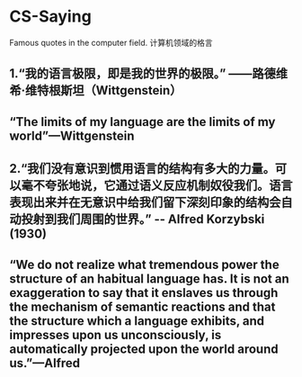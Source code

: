 # CS-Saying
Famous quotes in the computer field.
计算机领域的格言
## 1.“我的语言极限，即是我的世界的极限。” ——路德维希·维特根斯坦（Wittgenstein）
## “The limits of my language are the limits of my world”—Wittgenstein 

## 2.“我们没有意识到惯用语言的结构有多大的力量。可以毫不夸张地说，它通过语义反应机制奴役我们。语言表现出来并在无意识中给我们留下深刻印象的结构会自动投射到我们周围的世界。” -- Alfred Korzybski (1930)
## “We do not realize what tremendous power the structure of an habitual language has. It is not an exaggeration to say that it enslaves us through the mechanism of semantic reactions and that the structure which a language exhibits, and impresses upon us unconsciously, is automatically projected upon the world around us.”—Alfred
